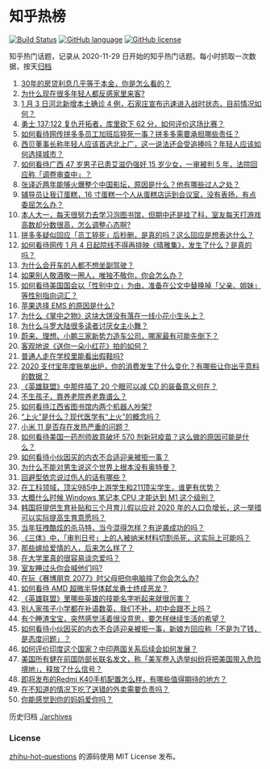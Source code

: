 # 知乎热榜
[![Build Status](https://github.com/ToWeLong/zhihu-hot-questions/workflows/CI/badge.svg)](https://github.com/ToWeLong/zhihu-hot-questions/actions)
[![GitHub language](https://img.shields.io/badge/language-golang-orange.svg)](https://golang.org/)
[![GitHub license](https://img.shields.io/github/license/ToWeLong/zhihu-hot-questions)](https://github.com/ToWeLong/zhihu-hot-questions/blob/main/LICENSE)

知乎热门话题，记录从 2020-11-29 日开始的知乎热门话题。每小时抓取一次数据，按天[归档](./archives)

<!-- BEGIN -->

1. [30年的房贷利息几乎等于本金，你是怎么看的？](https://www.zhihu.com/question/369020757)
1. [为什么现在很多年轻人都反感家里来客?](https://www.zhihu.com/question/337487629)
1. [1 月 3 日河北新增本土确诊 4 例，石家庄宣布迅速进入战时状态​，目前情况如何？](https://www.zhihu.com/question/437770173)
1. [勇士 137:122 复仇开拓者，库里砍下 62 分，如何评价这场比赛？](https://www.zhihu.com/question/437772019)
1. [如何看待网传拼多多员工加班后猝死一事？拼多多需要承担哪些责任？](https://www.zhihu.com/question/437702180)
1. [西贝董事长称年轻人应该首选北上广，这一说法还会受追捧吗？年轻人应该如何选择城市？](https://www.zhihu.com/question/437733860)
1. [如何看待广西 47 岁男子已患艾滋仍强奸 15  岁少女，一审被判 5 年，法院回应称「调卷审查中」？](https://www.zhihu.com/question/437784030)
1. [张译近两年能够火爆整个中国影坛，原因是什么？他有哪些过人之处？](https://www.zhihu.com/question/433569117)
1. [辅导员让我订蛋糕，16 寸蛋糕一个人从蛋糕店运到会议室，没有表扬，有点委屈怎么办？](https://www.zhihu.com/question/437240991)
1. [本人大一，每天很努力去学习泡图书馆，但期中还是挂了科，室友每天打游戏高数却分数很高，怎么调整心态啊?](https://www.zhihu.com/question/355894234)
1. [拼多多疑似回应「员工猝死」后秒删，是真的吗？这么回应是想表达什么？](https://www.zhihu.com/question/437783708)
1. [如何看待网传 1 月 4 日起院线不得再排映《晴雅集》，发生了什么？是真的吗？](https://www.zhihu.com/question/437579196)
1. [为什么会开车的人都不想坐副驾驶？](https://www.zhihu.com/question/436996182)
1. [如果别人敬酒敬一圈人，唯独不敬你，你会怎么办？](https://www.zhihu.com/question/437445215)
1. [如何看待美国国会以「性别中立」为由，准备在公文中替换掉「父亲、姐妹」等性别指向词汇？](https://www.zhihu.com/question/437699647)
1. [苹果选择 EMS 的原因是什么?](https://www.zhihu.com/question/21685634)
1. [为什么《掌中之物》这块大饼没有落在一线小花小生头上？](https://www.zhihu.com/question/378167283)
1. [为什么斗罗大陆很多读者讨厌女主小舞？](https://www.zhihu.com/question/368555667)
1. [蔚来、理想、小鹏三家新势力造车公司，哪家最有可能先倒下？](https://www.zhihu.com/question/436315339)
1. [客观地说《送你一朵小红花》拍的如何？](https://www.zhihu.com/question/437345368)
1. [普通人走在学校里能看出假鞋吗?](https://www.zhihu.com/question/436551907)
1. [2020 支付宝年度账单出炉，你的消费发生了什么变化？有哪些让你出乎意料的数据？](https://www.zhihu.com/question/437784004)
1. [《英雄联盟》中那件插了 20 个眼可以减 CD 的装备意义何在？](https://www.zhihu.com/question/437283402)
1. [不生孩子，靠养老院养老靠谱么？](https://www.zhihu.com/question/431860582)
1. [如何看待江西省图书馆内两个机器人吵架?](https://www.zhihu.com/question/437335064)
1. [“上火”是什么？现代医学有“上火”的概念吗？](https://www.zhihu.com/question/19613850)
1. [小米 11 是否存在发热严重的问题？](https://www.zhihu.com/question/437521320)
1. [如何看待美国一药剂师故意破坏 570 剂新冠疫苗？这么做的原因可能是什么？](https://www.zhihu.com/question/437494631)
1. [如何看待小伙因买的内衣不合适迎亲被拒一事？](https://www.zhihu.com/question/437657767)
1. [为什么不能对男生说这个世界上根本没有奥特曼？](https://www.zhihu.com/question/432592679)
1. [回避型依恋说过伤人的话有哪些？](https://www.zhihu.com/question/436131377)
1. [在工科领域，顶尖985中上游学生和211顶尖学生，谁更有优势？](https://www.zhihu.com/question/430576591)
1. [大概什么时候 Windows 笔记本 CPU 才能达到 M1 这个级别？](https://www.zhihu.com/question/432014907)
1. [韩国将提供生育补贴和三个月育儿假以应对 2020 年的人口负增长，这一举措可以实际提高生育意愿吗？](https://www.zhihu.com/question/437703919)
1. [当年狂拽酷炫的杀马特，当今混得怎样？有逆袭成功的吗？](https://www.zhihu.com/question/437292246)
1. [《三体》中，「审判日号」上的人被纳米材料切割杀死，这实际上可能吗？](https://www.zhihu.com/question/422760699)
1. [那些嫁给爱情的人，后来怎么样了？](https://www.zhihu.com/question/64402330)
1. [在大学里真的很容易谈恋爱吗？](https://www.zhihu.com/question/417641314)
1. [室友睡过头你会喊他们吗?](https://www.zhihu.com/question/358502119)
1. [在玩《赛博朋克 2077》时父母把你电脑摔了你会怎么办?](https://www.zhihu.com/question/436757248)
1. [如何看待 AMD 超微半导体弑龙勇士终成恶龙？](https://www.zhihu.com/question/437027248)
1. [《英雄联盟》里哪些英雄的技能名字听起来就很厉害？](https://www.zhihu.com/question/435892618)
1. [别人家孩子小学都在补语数英，我们不补，初中会跟不上吗？](https://www.zhihu.com/question/437581262)
1. [有个睡渣宝宝，突然感觉活着很没意思，要怎样继续生活的希望？](https://www.zhihu.com/question/429845889)
1. [如何看待小伙因买的内衣不合适迎亲被拒一事，新娘方回应称「不是为了钱，是态度问题」？](https://www.zhihu.com/question/437643484)
1. [如何评价印度这个国家？中印两国关系后续会如何发展？](https://www.zhihu.com/question/436854024)
1. [美国所有健在前国防部长联名发文，称「美军卷入选举纠纷将把美国带入危险境地」，释放了什么信号？](https://www.zhihu.com/question/437783136)
1. [即将发布的Redmi K40手机配置怎么样，有哪些值得期待的地方？](https://www.zhihu.com/question/402813323)
1. [在不知道的情况下吃了送错的外卖需要负责吗？](https://www.zhihu.com/question/437393315)
1. [你能感觉到你的妈妈爱你吗？](https://www.zhihu.com/question/436671328)

<!-- END -->

历史归档 [./archives](./archives)


### License
[zhihu-hot-questions](https://github.com/towelong/zhihu-hot-questions) 的源码使用 MIT License 发布。